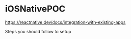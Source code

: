 # iOSNativePOC

https://reactnative.dev/docs/integration-with-existing-apps

Steps you should follow to setup
